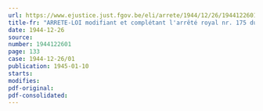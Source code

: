 ```yaml
---
url: https://www.ejustice.just.fgov.be/eli/arrete/1944/12/26/1944122601/justel
title-fr: "ARRETE-LOI modifiant et complétant l'arrêté royal nr. 175 du 13 juin 1935, créant un Institut de Réescompte et de Garantie, arrêté pris en exécution de la loi du 31 juillet 1934, complétée et prorogée par celles des 7 décembre 1934, 15 et 30 mars 1935, attribuant au Roi certains pouvoirs en vue du redressement économique et financier et de l'abaissement des charges publiques"
date: 1944-12-26
source:
number: 1944122601
page: 133
case: 1944-12-26/01
publication: 1945-01-10
starts:
modifies:
pdf-original:
pdf-consolidated:
---
```


